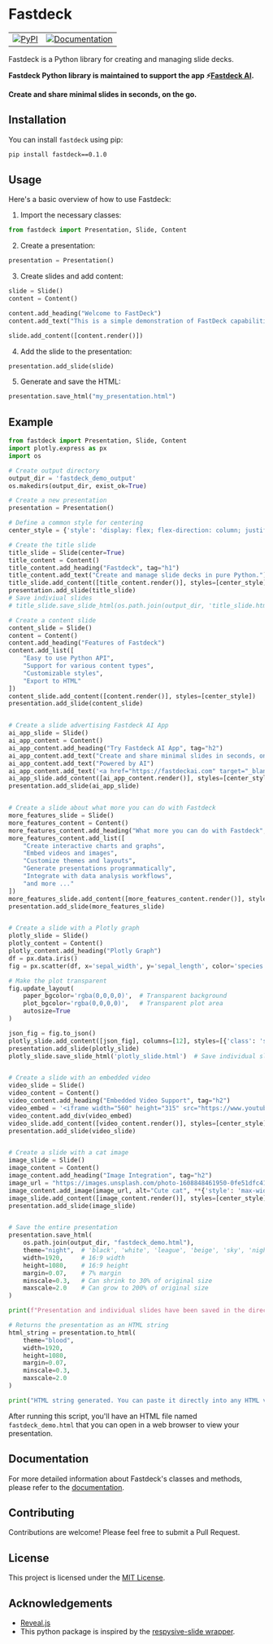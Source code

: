 # Fastdeck

<table>
  <tr>
    <td>
      <a href="https://pypi.org/project/fastdeck/" target="_blank">
        <img src="https://img.shields.io/pypi/v/fastdeck.svg" alt="PyPI">
      </a>
    </td>
    <td>
      <a href="https://avrabyt.github.io/fastdeck/fastdeck.html#fastdeck" target="_blank">
        <img src="https://img.shields.io/badge/docs-latest-brightgreen.svg" alt="Documentation">
      </a>
    </td>
  </tr>
</table>


Fastdeck is a Python library for creating and managing slide decks.

**Fastdeck Python library is maintained to support the app ⚡️[Fastdeck AI](https://fastdeckai.com).**

**Create and share minimal slides in seconds, on the go.**

## Installation

You can install `fastdeck` using pip:

```bash
pip install fastdeck==0.1.0
```

## Usage

Here's a basic overview of how to use Fastdeck:

1. Import the necessary classes:

```python
from fastdeck import Presentation, Slide, Content
```

2. Create a presentation:

```python
presentation = Presentation()
```

3. Create slides and add content:

```python
slide = Slide()
content = Content()

content.add_heading("Welcome to FastDeck")
content.add_text("This is a simple demonstration of FastDeck capabilities.")

slide.add_content([content.render()])
```

4. Add the slide to the presentation:

```python
presentation.add_slide(slide)
```

5. Generate and save the HTML:

```python
presentation.save_html("my_presentation.html")
```

## Example

```python
from fastdeck import Presentation, Slide, Content
import plotly.express as px
import os

# Create output directory
output_dir = 'fastdeck_demo_output'
os.makedirs(output_dir, exist_ok=True)

# Create a new presentation
presentation = Presentation()

# Define a common style for centering
center_style = {'style': 'display: flex; flex-direction: column; justify-content: center; align-items: center; height: 100%; text-align: center;'}

# Create the title slide
title_slide = Slide(center=True)
title_content = Content()
title_content.add_heading("Fastdeck", tag="h1")
title_content.add_text("Create and manage slide decks in pure Python.")
title_slide.add_content([title_content.render()], styles=[center_style])
presentation.add_slide(title_slide)
# Save indiviual slides
# title_slide.save_slide_html(os.path.join(output_dir, 'title_slide.html'))

# Create a content slide
content_slide = Slide()
content = Content()
content.add_heading("Features of Fastdeck")
content.add_list([
    "Easy to use Python API",
    "Support for various content types",
    "Customizable styles",
    "Export to HTML"
])
content_slide.add_content([content.render()], styles=[center_style])
presentation.add_slide(content_slide)


# Create a slide advertising Fastdeck AI App
ai_app_slide = Slide()
ai_app_content = Content()
ai_app_content.add_heading("Try Fastdeck AI App", tag="h2")
ai_app_content.add_text("Create and share minimal slides in seconds, on the go")
ai_app_content.add_text("Powered by AI")
ai_app_content.add_text('<a href="https://fastdeckai.com" target="_blank">Try ⚡️ Fastdeck AI</a>')
ai_app_slide.add_content([ai_app_content.render()], styles=[center_style])
presentation.add_slide(ai_app_slide)


# Create a slide about what more you can do with Fastdeck
more_features_slide = Slide()
more_features_content = Content()
more_features_content.add_heading("What more you can do with Fastdeck", tag="h2")
more_features_content.add_list([
    "Create interactive charts and graphs",
    "Embed videos and images",
    "Customize themes and layouts",
    "Generate presentations programmatically",
    "Integrate with data analysis workflows",
    "and more ..."
])
more_features_slide.add_content([more_features_content.render()], styles=[center_style])
presentation.add_slide(more_features_slide)


# Create a slide with a Plotly graph
plotly_slide = Slide()
plotly_content = Content()
plotly_content.add_heading("Plotly Graph")
df = px.data.iris()
fig = px.scatter(df, x='sepal_width', y='sepal_length', color='species', size='petal_length', hover_data=['petal_width'])

# Make the plot transparent
fig.update_layout(
    paper_bgcolor='rgba(0,0,0,0)',  # Transparent background
    plot_bgcolor='rgba(0,0,0,0)',   # Transparent plot area
    autosize=True
)

json_fig = fig.to_json()
plotly_slide.add_content([json_fig], columns=[12], styles=[{'class': 'stretch'}])
presentation.add_slide(plotly_slide)
plotly_slide.save_slide_html('plotly_slide.html')  # Save individual slide


# Create a slide with an embedded video
video_slide = Slide()
video_content = Content()
video_content.add_heading("Embedded Video Support", tag="h2")
video_embed = '<iframe width="560" height="315" src="https://www.youtube.com/embed/d2JPEDpMiw8" frameborder="0" allow="autoplay; encrypted-media" allowfullscreen style="max-width: 80%; max-height: 60vh;"></iframe>'
video_content.add_div(video_embed)
video_slide.add_content([video_content.render()], styles=[center_style])
presentation.add_slide(video_slide)


# Create a slide with a cat image
image_slide = Slide()
image_content = Content()
image_content.add_heading("Image Integration", tag="h2")
image_url = "https://images.unsplash.com/photo-1608848461950-0fe51dfc41cb?fm=jpg&q=60&w=3000&ixlib=rb-4.0.3&ixid=M3wxMjA3fDB8MHxleHBsb3JlLWZlZWR8MXx8fGVufDB8fHx8fA%3D%3D"
image_content.add_image(image_url, alt="Cute cat", **{'style': 'max-width: 80%; max-height: 60vh; object-fit: contain;'})
image_slide.add_content([image_content.render()], styles=[center_style])
presentation.add_slide(image_slide)


# Save the entire presentation
presentation.save_html(
    os.path.join(output_dir, "fastdeck_demo.html"),
    theme="night",  # 'black', 'white', 'league', 'beige', 'sky', 'night', 'serif', 'simple', 'solarized', 'blood', 'moon'
    width=1920,     # 16:9 width 
    height=1080,    # 16:9 height 
    margin=0.07,    # 7% margin
    minscale=0.3,   # Can shrink to 30% of original size
    maxscale=2.0    # Can grow to 200% of original size
)

print(f"Presentation and individual slides have been saved in the directory: {output_dir}")

# Returns the presentation as an HTML string
html_string = presentation.to_html(
    theme="blood",
    width=1920,
    height=1080,
    margin=0.07,
    minscale=0.3,
    maxscale=2.0
)

print("HTML string generated. You can paste it directly into any HTML viewer to render.")
```
After running this script, you'll have an HTML file named `fastdeck_demo.html` that you can open in a web browser to view your presentation.

## Documentation

For more detailed information about Fastdeck's classes and methods, please refer to the [documentation](https://avrabyt.github.io/fastdeck/).

## Contributing

Contributions are welcome! Please feel free to submit a Pull Request.

## License

This project is licensed under the [MIT License](LICENSE).

## Acknowledgements
- [Reveal.js](https://revealjs.com)
- This python package is inspired by the [respysive-slide wrapper](https://github.com/fbxyz/respysive-slide/tree/master).
